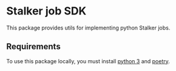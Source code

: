 # Stalker job SDK

This package provides utils for implementing python Stalker jobs.

## Requirements

To use this package locally, you must install [python 3](https://www.python.org/) and [poetry](https://python-poetry.org/docs/).
